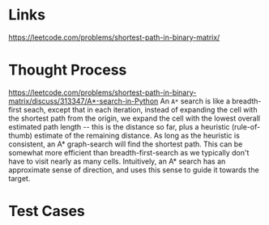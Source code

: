 # Links
https://leetcode.com/problems/shortest-path-in-binary-matrix/

# Thought Process
https://leetcode.com/problems/shortest-path-in-binary-matrix/discuss/313347/A*-search-in-Python
An `A*` search is like a breadth-first seach, except that in each iteration, instead of expanding the cell with the shortest path from the origin, we expand the cell with the lowest overall estimated path length -- this is the distance so far, plus a heuristic (rule-of-thumb) estimate of the remaining distance. As long as the heuristic is consistent, an A* graph-search will find the shortest path. This can be somewhat more efficient than breadth-first-search as we typically don't have to visit nearly as many cells. Intuitively, an A* search has an approximate sense of direction, and uses this sense to guide it towards the target.

# Test Cases

